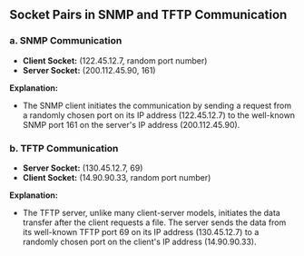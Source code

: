 ## Socket Pairs in SNMP and TFTP Communication

### a. SNMP Communication

*   **Client Socket:** (122.45.12.7, random port number) 
*   **Server Socket:** (200.112.45.90, 161)

**Explanation:**

*   The SNMP client initiates the communication by sending a request from a randomly chosen port on its IP address (122.45.12.7) to the well-known SNMP port 161 on the server's IP address (200.112.45.90).

### b. TFTP Communication

*   **Server Socket:** (130.45.12.7, 69)
*   **Client Socket:** (14.90.90.33, random port number) 

**Explanation:**

*   The TFTP server, unlike many client-server models, initiates the data transfer after the client requests a file.  The server sends the data from its well-known TFTP port 69 on its IP address (130.45.12.7) to a randomly chosen port on the client's IP address (14.90.90.33). 
